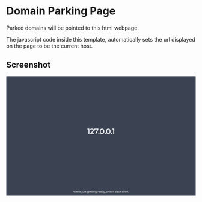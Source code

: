 Domain Parking Page
=============
Parked domains will be pointed to this html webpage.

The javascript code inside this template, automatically sets the url displayed on the page to be the current host.

## Screenshot
![Screenshot](/domain-landing-preview.png?raw=true "Screenshot")
